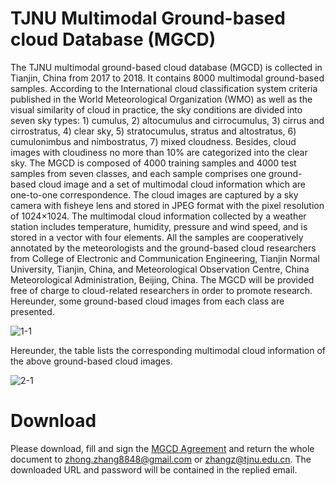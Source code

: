 # TJNU Multimodal Ground-based cloud Database (MGCD)
The TJNU multimodal ground-based cloud database (MGCD) is collected in Tianjin, China from 2017 to 2018. It contains 8000 multimodal ground-based samples. According to the International cloud classification system criteria published in the World Meteorological Organization (WMO) as well as the visual similarity of cloud in practice, the sky conditions are divided into seven sky types: 1) cumulus, 2) altocumulus and cirrocumulus, 3) cirrus and cirrostratus, 4) clear sky, 5) stratocumulus, stratus and altostratus, 6) cumulonimbus and nimbostratus, 7) mixed cloudness. Besides, cloud images with cloudiness no more than 10% are categorized into the clear sky. The MGCD is composed of 4000 training samples and 4000 test samples from seven classes, and each sample comprises one ground-based cloud image and a set of multimodal cloud information which are one-to-one correspondence. The cloud images are captured by a sky camera with fisheye lens and stored in JPEG format with the pixel resolution of 1024×1024. The multimodal cloud information collected by a weather station includes temperature, humidity, pressure and wind speed, and is stored in a vector with four elements. All the samples are cooperatively annotated by the meteorologists and the ground-based cloud researchers from College of Electronic and Communication Engineering, Tianjin Normal University, Tianjin, China, and Meteorological Observation Centre, China Meteorological Administration, Beijing, China. The MGCD will be provided free of charge to cloud-related researchers in order to promote research. Hereunder, some ground-based cloud images from each class are presented.

![1-1](https://github.com/zhongzhang8848/Multimodal-Ground-based-cloud-Database-MGCD-/blob/master/1-1.jpg)

Hereunder, the table lists the corresponding multimodal cloud information of the above ground-based cloud images.

![2-1](https://github.com/zhongzhang8848/Multimodal-Ground-based-cloud-Database-MGCD-/blob/master/2-1.jpg)

# Download
Please download, fill and sign the [MGCD Agreement](https://github.com/zhongzhang8848/Multimodal-Ground-based-Cloud-Database/blob/master/MGCD%20Agreement.pdf) and return the whole document to zhong.zhang8848@gmail.com or zhangz@tjnu.edu.cn. The downloaded URL and password will be contained in the replied email.

